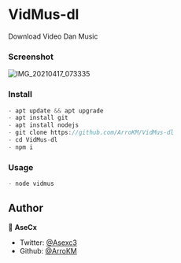 <h1> VidMus-dl</h1>

Download Video Dan Music

<h3>Screenshot</h3>

![IMG_20210417_073335](https://user-images.githubusercontent.com/46747652/115096460-658e7600-9f4f-11eb-9950-f386590c41ae.jpg)

<h3>Install</h3>

```java
- apt update && apt upgrade
- apt install git
- apt install nodejs
- git clone https://github.com/ArroKM/VidMus-dl
- cd VidMus-dl
- npm i
```

<h3>Usage</h3>

```java
- node vidmus
```

## Author

👤 **AseCx**

* Twitter: [@Asexc3](https://twitter.com/asexc3)
* Github: [@ArroKM](https://github.com/ArroKM)

